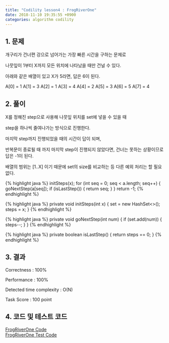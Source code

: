 ```yaml
---
title: "Codility lesson4 : FrogRiverOne"
date: 2018-11-10 19:35:55 +0900
categories: algorithm codility
---
```


## 1. 문제

개구리가 건너편 강으로 넘어가는 가장 빠른 시간을 구하는 문제로

나뭇잎이 1부터 X까지 모든 위치에 나타났을 때만 건널 수 있다.

아래와 같은 배열이 있고 X가 5라면, 답은 6이 된다.

  A[0] = 1
  A[1] = 3
  A[2] = 1
  A[3] = 4
  A[4] = 2
  A[5] = 3
  A[6] = 5
  A[7] = 4

## 2. 풀이

X를 정해진 step으로 사용해 나뭇잎 위치를 set에 넣을 수 있을 때 

step을 하나씩 줄여나가는 방식으로 진행한다. 

마지막 step까지 진행되었을 때의 시간이 답이 되며,

반복문이 종료될 때 까지 마지막 step이 진행되지 않았다면, 건너는 못하는 상황이므로 답은 -1이 된다.

배열의 범위는 [1..X] 이기 때문에 set의 size를 비교하는 등 다른 예외 처리는 할 필요 없다.

{% highlight java %}
    initSteps(x);
    for (int seq = 0; seq < a.length; seq++) {
        goNextStep(a[seq]);
        if (isLastStep()) {
            return seq;
        }
    }
    return -1;
{% endhighlight %}

{% highlight java %}
    private void initSteps(int x) {
        set = new HashSet<>();
        steps = x;
    }
{% endhighlight %}

{% highlight java %}
    private void goNextStep(int num) {
        if (set.add(num)) {
            steps--;
        }
    }
{% endhighlight %}

{% highlight java %}
    private boolean isLastStep() {
        return steps == 0;
    }
{% endhighlight %}


## 3. 결과
Correctness : 100%

Performance : 100%

Detected time complexity : O(N)

Task Score : 100 point


## 4. 코드 및 테스트 코드
<div markdown="0">
    <a href="https://github.com/parksolo/algoStudy/blob/master/src/main/codility/lesson/lesson4/FrogRiverOne.java"
       class="btn btn-success" 
       target="_blank">
       FrogRiverOne Code
    </a>
</div>   
<div markdown="0">
    <a href="https://github.com/parksolo/algoStudy/blob/master/src/test/codility/lesson/lesson4/FrogRiverOneTest.java"
       class="btn btn-warning" 
       target="_blank">
       FrogRiverOne Test Code
    </a>
</div>

